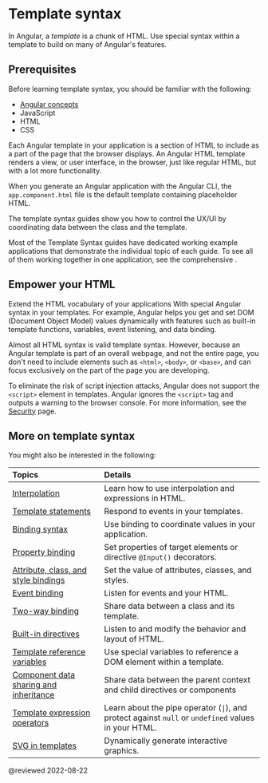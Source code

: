 # Template syntax

In Angular, a *template* is a chunk of HTML.
Use special syntax within a template to build on many of Angular's features.

## Prerequisites

Before learning template syntax, you should be familiar with the following:

*   [Angular concepts](guide/architecture)
*   JavaScript
*   HTML
*   CSS

<!--todo: Do we still need the following section? It seems more relevant to those coming from AngularJS, which is now 7 versions ago. -->
<!-- You may be familiar with the component/template duality from your experience with model-view-controller (MVC) or model-view-viewmodel (MVVM).
In Angular, the component plays the part of the controller/viewmodel, and the template represents the view. -->

Each Angular template in your application is a section of HTML to include as a part of the page that the browser displays.
An Angular HTML template renders a view, or user interface, in the browser, just like regular HTML, but with a lot more functionality.

When you generate an Angular application with the Angular CLI, the `app.component.html` file is the default template containing placeholder HTML.

The template syntax guides show you how to control the UX/UI by coordinating data between the class and the template.

<div class="is-helpful alert">

Most of the Template Syntax guides have dedicated working example applications that demonstrate the individual topic of each guide.
To see all of them working together in one application, see the comprehensive <live-example title="Template Syntax Live Code"></live-example>.

</div>

## Empower your HTML

Extend the HTML vocabulary of your applications With special Angular syntax in your templates.
For example, Angular helps you get and set DOM \(Document Object Model\) values dynamically with features such as built-in template functions, variables, event listening, and data binding.

Almost all HTML syntax is valid template syntax.
However, because an Angular template is part of an overall webpage, and not the entire page, you don't need to include elements such as `<html>`, `<body>`, or `<base>`, and can focus exclusively on the part of the page you are developing.

<div class="alert is-important">

To eliminate the risk of script injection attacks, Angular does not support the `<script>` element in templates.
Angular ignores the `<script>` tag and outputs a warning to the browser console.
For more information, see the [Security](guide/security) page.

</div>

## More on template syntax

You might also be interested in the following:

| Topics                                                                                             | Details |
|:---                                                                                                |:---     |
| [Interpolation](guide/interpolation)                                                               | Learn how to use interpolation and expressions in HTML.                                                                 |
| [Template statements](guide/template-statements)                                                   | Respond to events in your templates.                                                                                    |
| [Binding syntax](guide/binding-syntax)                                                             | Use binding to coordinate values in your application.                                                                   |
| [Property binding](guide/property-binding)                                                         | Set properties of target elements or directive `@Input()` decorators.                                                   |
| [Attribute, class, and style bindings](guide/attribute-binding)                                    | Set the value of attributes, classes, and styles.                                                                       |
| [Event binding](guide/event-binding)                                                               | Listen for events and your HTML.                                                                                        |
| [Two-way binding](guide/two-way-binding)                                                           | Share data between a class and its template.                                                                            |
| [Built-in directives](guide/built-in-directives)                                                   | Listen to and modify the behavior and layout of HTML.                                                                   |
| [Template reference variables](guide/template-reference-variables)                                 | Use special variables to reference a DOM element within a template.                                                     |
| [Component data sharing and inheritance][AioGuideComponentUseShareDataOverview] | Share data between the parent context and child directives or components                                                |
| [Template expression operators](guide/template-expression-operators)                               | Learn about the pipe operator \(<code>&verbar;</code>\), and protect against `null` or `undefined` values in your HTML. |
| [SVG in templates](guide/svg-in-templates)                                                         | Dynamically generate interactive graphics.                                                                              |

<!-- links -->

[AioGuideComponentUseShareDataOverview]: guide/component/component-use-share-data-overview

<!-- "Component data sharing and inheritance | Angular" -->

<!--external links -->

<!-- end links -->

@reviewed 2022-08-22
